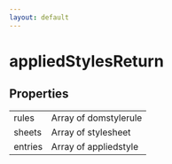 ```yaml
---
layout: default
---
```


# appliedStylesReturn #

## Properties ##

<table>

<tr>
<td>rules</td>
<td>Array of domstylerule</td>
</tr>

<tr>
<td>sheets</td>
<td>Array of stylesheet</td>
</tr>

<tr>
<td>entries</td>
<td>Array of appliedstyle</td>
</tr>

</table>
